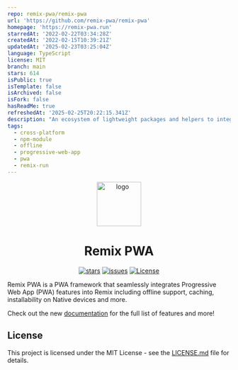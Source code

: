 ```yaml
---
repo: remix-pwa/remix-pwa
url: 'https://github.com/remix-pwa/remix-pwa'
homepage: 'https://remix-pwa.run'
starredAt: '2022-02-22T03:34:28Z'
createdAt: '2022-02-15T10:39:21Z'
updatedAt: '2025-02-23T03:25:04Z'
language: TypeScript
license: MIT
branch: main
stars: 614
isPublic: true
isTemplate: false
isArchived: false
isFork: false
hasReadMe: true
refreshedAt: '2025-02-25T20:22:15.341Z'
description: "An ecosystem of lightweight packages and helpers to integrate full PWA features into Remix \U0001F4BF"
tags:
  - cross-platform
  - npm-module
  - offline
  - progressive-web-app
  - pwa
  - remix-run
---
```


<div align="center">

&NewLine;
<img src="./assets/RemixPWA.png" alt="logo" width="100" />
&NewLine;

# Remix PWA

[![stars](https://img.shields.io/github/stars/ShafSpecs/remix-pwa)](https://github.com/ShafSpecs/remix-pwa/stargazers)
[![issues](https://img.shields.io/github/issues/ShafSpecs/remix-pwa)](https://github.com/ShafSpecs/remix-pwa/issues)
[![License](https://img.shields.io/github/license/ShafSpecs/remix-pwa)](https://github.com/ShafSpecs/remix-pwa/blob/main/LICENSE.md)

</div>

Remix PWA is a PWA framework that seamlessly integrates Progressive Web App (PWA) features into Remix including offline support, caching, installability on Native devices and more.

<!-- **Remix PWA v4.0 is finally out! Check out the full release notes [here](https://github.com/remix-pwa/remix-pwa/releases/tag/v3.0.0)** -->

Check out the new [documentation](https://remix-pwa.run) for the full list of features and more!

## License

This project is licensed under the MIT License - see the [LICENSE.md](./LICENSE.md) file for details.
